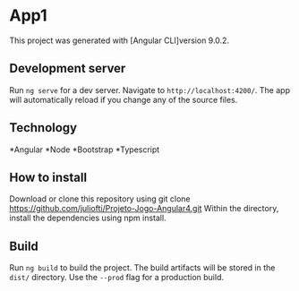 # App1

This project was generated with [Angular CLI]version 9.0.2.

## Development server

Run `ng serve` for a dev server. Navigate to `http://localhost:4200/`. The app will automatically reload if you change any of the source files.

## Technology

*Angular
*Node
*Bootstrap
*Typescript

## How to install
Download or clone this repository using git clone https://github.com/juliofti/Projeto-Jogo-Angular4.git
Within the directory, install the dependencies using npm install.


## Build

Run `ng build` to build the project. The build artifacts will be stored in the `dist/` directory. Use the `--prod` flag for a production build.
